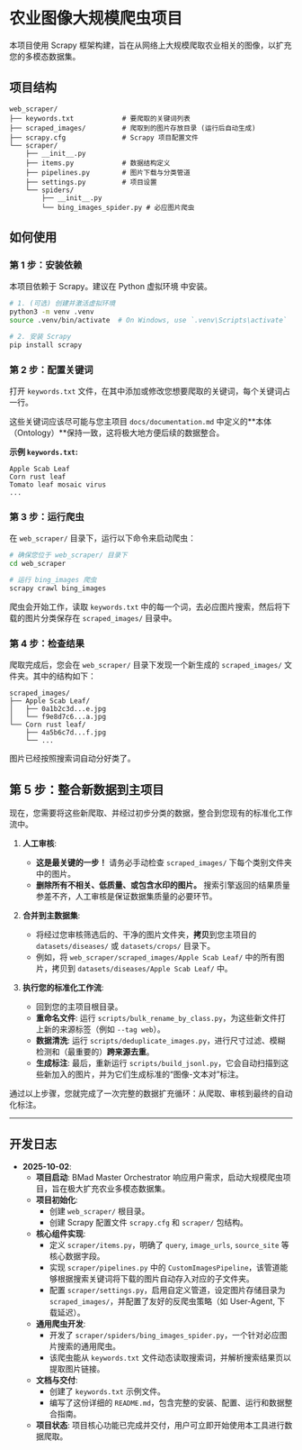 # 农业图像大规模爬虫项目

本项目使用 Scrapy 框架构建，旨在从网络上大规模爬取农业相关的图像，以扩充您的多模态数据集。

## 项目结构

```
web_scraper/
├── keywords.txt            # 要爬取的关键词列表
├── scraped_images/         # 爬取到的图片存放目录 (运行后自动生成)
├── scrapy.cfg              # Scrapy 项目配置文件
└── scraper/
    ├── __init__.py
    ├── items.py            # 数据结构定义
    ├── pipelines.py        # 图片下载与分类管道
    ├── settings.py         # 项目设置
    └── spiders/
        ├── __init__.py
        └── bing_images_spider.py # 必应图片爬虫
```

## 如何使用

### 第 1 步：安装依赖

本项目依赖于 Scrapy。建议在 Python 虚拟环境 中安装。

```bash
# 1. (可选) 创建并激活虚拟环境
python3 -m venv .venv
source .venv/bin/activate  # On Windows, use `.venv\Scripts\activate`

# 2. 安装 Scrapy
pip install scrapy
```

### 第 2 步：配置关键词

打开 `keywords.txt` 文件，在其中添加或修改您想要爬取的关键词，每个关键词占一行。

这些关键词应该尽可能与您主项目 `docs/documentation.md` 中定义的**本体（Ontology）**保持一致，这将极大地方便后续的数据整合。

**示例 `keywords.txt`:**
```
Apple Scab Leaf
Corn rust leaf
Tomato leaf mosaic virus
...
```

### 第 3 步：运行爬虫

在 `web_scraper/` 目录下，运行以下命令来启动爬虫：

```bash
# 确保您位于 web_scraper/ 目录下
cd web_scraper

# 运行 bing_images 爬虫
scrapy crawl bing_images
```

爬虫会开始工作，读取 `keywords.txt` 中的每一个词，去必应图片搜索，然后将下载的图片分类保存在 `scraped_images/` 目录中。

### 第 4 步：检查结果

爬取完成后，您会在 `web_scraper/` 目录下发现一个新生成的 `scraped_images/` 文件夹。其中的结构如下：

```
scraped_images/
├── Apple Scab Leaf/
│   ├── 0a1b2c3d...e.jpg
│   └── f9e8d7c6...a.jpg
└── Corn rust leaf/
    ├── 4a5b6c7d...f.jpg
    └── ...
```
图片已经按照搜索词自动分好类了。

## 第 5 步：整合新数据到主项目

现在，您需要将这些新爬取、并经过初步分类的数据，整合到您现有的标准化工作流中。

1.  **人工审核**:
    *   **这是最关键的一步！** 请务必手动检查 `scraped_images/` 下每个类别文件夹中的图片。
    *   **删除所有不相关、低质量、或包含水印的图片。** 搜索引擎返回的结果质量参差不齐，人工审核是保证数据集质量的必要环节。

2.  **合并到主数据集**:
    *   将经过您审核筛选后的、干净的图片文件夹，**拷贝**到您主项目的 `datasets/diseases/` 或 `datasets/crops/` 目录下。
    *   例如，将 `web_scraper/scraped_images/Apple Scab Leaf/` 中的所有图片，拷贝到 `datasets/diseases/Apple Scab Leaf/` 中。

3.  **执行您的标准化工作流**:
    *   回到您的主项目根目录。
    *   **重命名文件**: 运行 `scripts/bulk_rename_by_class.py`，为这些新文件打上新的来源标签（例如 `--tag web`）。
    *   **数据清洗**: 运行 `scripts/deduplicate_images.py`，进行尺寸过滤、模糊检测和（最重要的）**跨来源去重**。
    *   **生成标注**: 最后，重新运行 `scripts/build_jsonl.py`，它会自动扫描到这些新加入的图片，并为它们生成标准的“图像-文本对”标注。

通过以上步骤，您就完成了一次完整的数据扩充循环：从爬取、审核到最终的自动化标注。

---

## 开发日志

- **2025-10-02**:
    - **项目启动**: BMad Master Orchestrator 响应用户需求，启动大规模爬虫项目，旨在极大扩充农业多模态数据集。
    - **项目初始化**:
        - 创建 `web_scraper/` 根目录。
        - 创建 Scrapy 配置文件 `scrapy.cfg` 和 `scraper/` 包结构。
    - **核心组件实现**:
        - 定义 `scraper/items.py`，明确了 `query`, `image_urls`, `source_site` 等核心数据字段。
        - 实现 `scraper/pipelines.py` 中的 `CustomImagesPipeline`，该管道能够根据搜索关键词将下载的图片自动存入对应的子文件夹。
        - 配置 `scraper/settings.py`，启用自定义管道，设定图片存储目录为 `scraped_images/`，并配置了友好的反爬虫策略（如 User-Agent, 下载延迟）。
    - **通用爬虫开发**:
        - 开发了 `scraper/spiders/bing_images_spider.py`，一个针对必应图片搜索的通用爬虫。
        - 该爬虫能从 `keywords.txt` 文件动态读取搜索词，并解析搜索结果页以提取图片链接。
    - **文档与交付**:
        - 创建了 `keywords.txt` 示例文件。
        - 编写了这份详细的 `README.md`，包含完整的安装、配置、运行和数据整合指南。
    - **项目状态**: 项目核心功能已完成并交付，用户可立即开始使用本工具进行数据爬取。